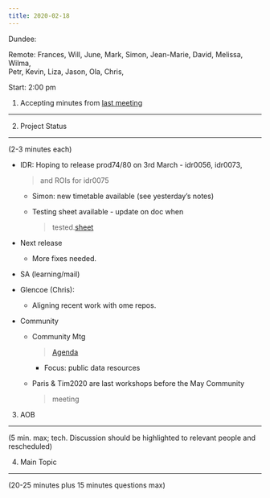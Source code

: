 ```yaml
---
title: 2020-02-18
---
```


Dundee:

Remote: Frances, Will, June, Mark, Simon, Jean-Marie, David, Melissa,
Wilma,  
Petr, Kevin, Liza, Jason, Ola, Chris,

Start: 2:00 pm

1. Accepting minutes from [<u>last meeting</u>](https://drive.google.com/open?id=1TndXeC3wQSZVEaB5ZGpEAaPRl1QAufSI)
-------------------------------------------------------------------------------------------------------------------

2. Project Status
-----------------

(2-3 minutes each)

-   IDR: Hoping to release prod74/80 on 3rd March - idr0056, idr0073,
    > and ROIs for idr0075

    -   Simon: new timetable available (see yesterday’s notes)

    -   Testing sheet available - update on doc when
        > tested.[<u>sheet</u>](https://docs.google.com/spreadsheets/d/1ITZ5WTDmNlWDxmtYLlCTzZKaXNsJM4yoEbQgbMm01rI/edit#gid=171898937)

-   Next release

    -   More fixes needed.

-   SA (learning/mail)

-   Glencoe (Chris):

    -   Aligning recent work with ome repos.

-   Community

    -   Community Mtg
        > [<u>Agenda</u>](https://docs.google.com/spreadsheets/d/1qbkkBvpSzv2adT4uNMcJmv12KPlp5I3yv0Hxl73O3Gw/edit#gid=0)

        -   Focus: public data resources

    -   Paris & Tim2020 are last workshops before the May Community
        > meeting

3. AOB
------

(5 min. max; tech. Discussion should be highlighted to relevant people
and rescheduled)

4. Main Topic
-------------

(20-25 minutes plus 15 minutes questions max)
